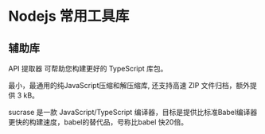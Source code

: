 # Nodejs 常用工具库


## 辅助库

API 提取器 可帮助您构建更好的 TypeScript 库包。
<NpmBadge package="@microsoft/api-extractor"></NpmBadge>

最小，最通用的纯JavaScript压缩和解压缩库, 还支持高速 ZIP 文件归档，额外提供 3 kB。
<NpmBadge package="fflate"></NpmBadge>


sucrase 是一款 JavaScript/TypeScript 编译器，目标是提供比标准Babel编译器更快的构建速度，babel的替代品，号称比babel 快20倍。
<NpmBadge package="sucrase"></NpmBadge>